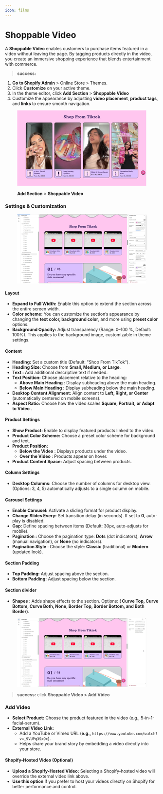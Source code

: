 ```yaml
---
icon: films
---
```


# Shoppable Video

A **Shoppable Video** enables customers to purchase items featured in a video without leaving the page. By tagging products directly in the video, you create an immersive shopping experience that blends entertainment with commerce.

> **success:** 
1. **Go to Shopify Admin** > Online Store > Themes.
2. Click **Customize** on your active theme.
3. In the theme editor, click **Add Section** > **Shoppable Video**
4. Customize the appearance by adjusting **video placement**, **product tags**, and **links** to ensure smooth navigation.


<figure><img src="../.gitbook/assets/shoppable-video-01.jpg" alt=""><figcaption><p><strong>Add Section</strong> > <strong>Shoppable Video</strong></p></figcaption></figure>

### **Settings & Customization**

<figure><img src="../.gitbook/assets/shoppable-video-02.jpg" alt=""><figcaption></figcaption></figure>

#### L**ayout**

* **Expand to Full Width:** Enable this option to extend the section across the entire screen width.
* **Color scheme:** You can customize the section’s appearance by changing the **text color, background color**, and more using **preset color** options.
* **Background Opacity:** Adjust transparency (Range: 0–100 %, Default: 100%). This applies to the background image, customizable in theme settings.

#### **Content**&#x20;

* **Heading:** Set a custom title (Default: "Shop From TikTok").
* **Heading Size:** Choose from **Small, Medium, or Large**.
* **Text :** Add additional descriptive text if needed.
* **Text Position:** Choose placement relative to the heading:
  * **Above Main Heading** : Display subheading above the main heading.
  * **Below Main Heading** : Display subheading below the main heading.
* **Desktop Content Alignment:** Align content to **Left, Right, or Center** (automatically centered on mobile screens).
* **Aspect Ratio:** Choose how the video scales **Square, Portrait, or Adapt to Video** .

#### **Product Settings**

* **Show Product:** Enable to display featured products linked to the video.
* **Product Color Scheme:** Choose a preset color scheme for background and text.
* **Product Position:**
  * **Below the Video** : Displays products under the video.
  * **Over the Video** : Products appear on hover.
* **Product Content Space:** Adjust spacing between products.

#### **Column Settings**

* **Desktop Columns:** Choose the number of columns for desktop view. (Options: 3, 4, 5) automatically adjusts to a single column on mobile.

#### **Carousel Settings**

* **Enable Carousel:** Activate a sliding format for product display.
* **Change Slides Every:** Set transition delay (in seconds). If set to **0**, auto-play is disabled.
* **Gap:** Define spacing between items (Default: 30px, auto-adjusts for mobile).
* **Pagination :** Choose the pagination type: **Dots** (dot indicators), **Arrow** (manual navigation), or **None** (no indicators).
* **Pagination Style** : Choose the style: **Classic** (traditional) or **Modern** (updated look).

#### **Section Padding**

* **Top Padding:** Adjust spacing above the section.
* **Bottom Padding:** Adjust spacing below the section.

#### Section divider

* **Shapes** : Adds shape effects to the section. Options: **( Curve Top, Curve Bottom, Curve Both, None, Border Top, Border Bottom, and Both Border)**.



<figure><img src="../.gitbook/assets/shoppable-video-03.jpg" alt=""><figcaption></figcaption></figure>

> **success:** 
click **Shoppable Video > Add Video**


### **Add Video**

* **Select Product:** Choose the product featured in the video (e.g., 5-in-1-facial-serum).
* **External Video Link:**
  * Add a YouTube or Vimeo URL (**e.g.,** `https://www.youtube.com/watch?v=_9VUPq3SxOc`).
  * Helps share your brand story by embedding a video directly into your store.

#### **Shopify-Hosted Video (Optional)**

* **Upload a Shopify-Hosted Video:** Selecting a Shopify-hosted video will override the external video link above.
* **Use this option** if you prefer to host your videos directly on Shopify for better performance and control.

